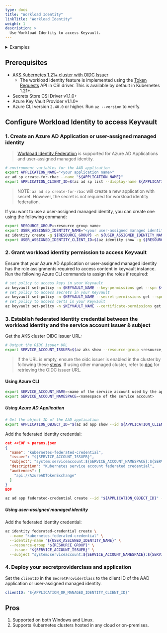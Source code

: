 ```yaml
---
type: docs
title: "Workload Identity"
linkTitle: "Workload Identity"
weight: 1
description: >
  Use Workload Identity to access Keyvault.
---
```


<details>
<summary>Examples</summary>

- `SecretProviderClass`
```yaml
# This is a SecretProviderClass example using workload identity to access Key Vault
apiVersion: secrets-store.csi.x-k8s.io/v1
kind: SecretProviderClass
metadata:
  name: azure-kvname-wi
spec:
  provider: azure
  parameters:
    usePodIdentity: "false"         # set to true for pod identity access mode
    clientID: "<client id of the Azure AD Application or user-assigned managed identity to use for workload identity>"
    keyvaultName: "kvname"
    cloudName: ""                   # [OPTIONAL for Azure] if not provided, azure environment will default to AzurePublicCloud
    objects:  |
      array:
        - |
          objectName: secret1
          objectType: secret        # object types: secret, key or cert
          objectVersion: ""         # [OPTIONAL] object versions, default to latest if empty
        - |
          objectName: key1
          objectType: key
          objectVersion: ""
    tenantID: "tid"                    # the tenant ID of the KeyVault
```

- `Pod` yaml
```yaml
# This is a sample pod definition for using SecretProviderClass and workload identity to access Key Vault
kind: Pod
apiVersion: v1
metadata:
  name: busybox-secrets-store-inline-wi
spec:
  serviceAccountName: ${SERVICE_ACCOUNT_NAME}
  containers:
    - name: busybox
      image: registry.k8s.io/e2e-test-images/busybox:1.29-4
      command:
        - "/bin/sleep"
        - "10000"
      volumeMounts:
      - name: secrets-store01-inline
        mountPath: "/mnt/secrets-store"
        readOnly: true
  volumes:
    - name: secrets-store01-inline
      csi:
        driver: secrets-store.csi.k8s.io
        readOnly: true
        volumeAttributes:
          secretProviderClass: "azure-kvname-wi"
```
</details>

## Prerequisites

- [AKS Kubernetes 1.21+ cluster with OIDC Issuer](https://learn.microsoft.com/en-us/azure/aks/cluster-configuration#oidc-issuer)
  - The workload identity feature is implemented using the [Token Requests](https://kubernetes-csi.github.io/docs/token-requests.html) API in CSI driver. This is available by default in Kubernetes 1.21+.
- Secrets Store CSI Driver v1.1.0+
- Azure Key Vault Provider v1.1.0+
- Azure CLI version `2.40.0` or higher. Run `az --version` to verify.

## Configure Workload Identity to access Keyvault

### 1. Create an Azure AD Application or user-assigned managed identity

> [Workload Identity Federation](https://docs.microsoft.com/en-us/azure/active-directory/develop/workload-identity-federation) is supported for Azure AD Applications and user-assigned managed identity.

```bash
# environment variables for the AAD application
export APPLICATION_NAME="<your application name>"
az ad sp create-for-rbac --name "${APPLICATION_NAME}"
export APPLICATION_CLIENT_ID=$(az ad sp list --display-name ${APPLICATION_NAME} --query '[0].appId' -otsv)
```

> NOTE: `az ad sp create-for-rbac` will create a new application with secret. However, the secret is not required for workload identity federation.

If you want to use a user-assigned managed identity, you can create one using the following command:

```bash
export RESOURCE_GROUP=<resource group name>
export USER_ASSIGNED_IDENTITY_NAME="<your user-assigned managed identity name>"
az identity create -g ${RESOURCE_GROUP} -n ${USER_ASSIGNED_IDENTITY_NAME}
export USER_ASSIGNED_IDENTITY_CLIENT_ID=$(az identity show -g ${RESOURCE_GROUP} -n ${USER_ASSIGNED_IDENTITY_NAME} --query clientId -otsv)
```

### 2. Grant workload identity permission to access Keyvault

 Ensure that your Azure AD Application or user-assigned managed identity has the role assignments required to access content in keyvault instance. Run the following Azure CLI commands to assign the roles if required:

 ```bash
 # set policy to access keys in your Keyvault
 az keyvault set-policy -n $KEYVAULT_NAME --key-permissions get --spn ${APPLICATION_CLIENT_ID:-$USER_ASSIGNED_IDENTITY_CLIENT_ID}
 # set policy to access secrets in your Keyvault
 az keyvault set-policy -n $KEYVAULT_NAME --secret-permissions get --spn ${APPLICATION_CLIENT_ID:-$USER_ASSIGNED_IDENTITY_CLIENT_ID}
 # set policy to access certs in your Keyvault
 az keyvault set-policy -n $KEYVAULT_NAME --certificate-permissions get --spn ${APPLICATION_CLIENT_ID:-$USER_ASSIGNED_IDENTITY_CLIENT_ID}
 ```

### 3. Establish federated identity credential between the workload identity and the service account issuer & subject

Get the AKS cluster OIDC issuer URL:

```bash
# Output the OIDC issuer URL
export SERVICE_ACCOUNT_ISSUER=$(az aks show --resource-group <resource_group> --name <cluster_name> --query "oidcIssuerProfile.issuerUrl" -otsv)
```

> If the URL is empty, ensure the oidc issuer is enabled in the cluster by following these [steps](https://learn.microsoft.com/en-us/azure/aks/cluster-configuration#oidc-issuer).
> If using other managed cluster, refer to [doc](https://azure.github.io/azure-workload-identity/docs/installation/managed-clusters.html) for retrieving the OIDC issuer URL.

#### Using Azure CLI

```bash
export SERVICE_ACCOUNT_NAME=<name of the service account used by the application pod (pod requesting the volume mount)>
export SERVICE_ACCOUNT_NAMESPACE=<namespace of the service account>
```

##### Using Azure AD Application

```bash
# Get the object ID of the AAD application
export APPLICATION_OBJECT_ID="$(az ad app show --id ${APPLICATION_CLIENT_ID} --query id -otsv)"
```

Add the federated identity credential:

```json
cat <<EOF > params.json
{
  "name": "kubernetes-federated-credential",
  "issuer": "${SERVICE_ACCOUNT_ISSUER}",
  "subject": "system:serviceaccount:${SERVICE_ACCOUNT_NAMESPACE}:${SERVICE_ACCOUNT_NAME}",
  "description": "Kubernetes service account federated credential",
  "audiences": [
    "api://AzureADTokenExchange"
  ]
}
EOF
```

```bash
az ad app federated-credential create --id "${APPLICATION_OBJECT_ID}" --parameters @params.json
```

##### Using user-assigned managed identity

Add the federated identity credential:

```bash
az identity federated-credential create \
  --name "kubernetes-federated-credential" \
  --identity-name "${USER_ASSIGNED_IDENTITY_NAME}" \
  --resource-group "${RESOURCE_GROUP}" \
  --issuer "${SERVICE_ACCOUNT_ISSUER}" \
  --subject "system:serviceaccount:${SERVICE_ACCOUNT_NAMESPACE}:${SERVICE_ACCOUNT_NAME}"
```

### 4. Deploy your secretproviderclass and application

Set the `clientID` in the `SecretProviderClass` to the client ID of the AAD application or user-assigned managed identity.

```yaml
clientID: "${APPLICATION_OR_MANAGED_IDENTITY_CLIENT_ID}"
```

## Pros

1. Supported on both Windows and Linux.
2. Supports Kubernetes clusters hosted in any cloud or on-premises.
